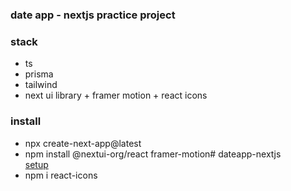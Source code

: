 ### date app - nextjs practice project
### stack
- ts
- prisma
- tailwind
- next ui library + framer motion + react icons


### install
 - npx create-next-app@latest
 - npm install @nextui-org/react framer-motion# dateapp-nextjs \
   [setup](https://nextui.org/docs/guide/installation)
- npm i react-icons
